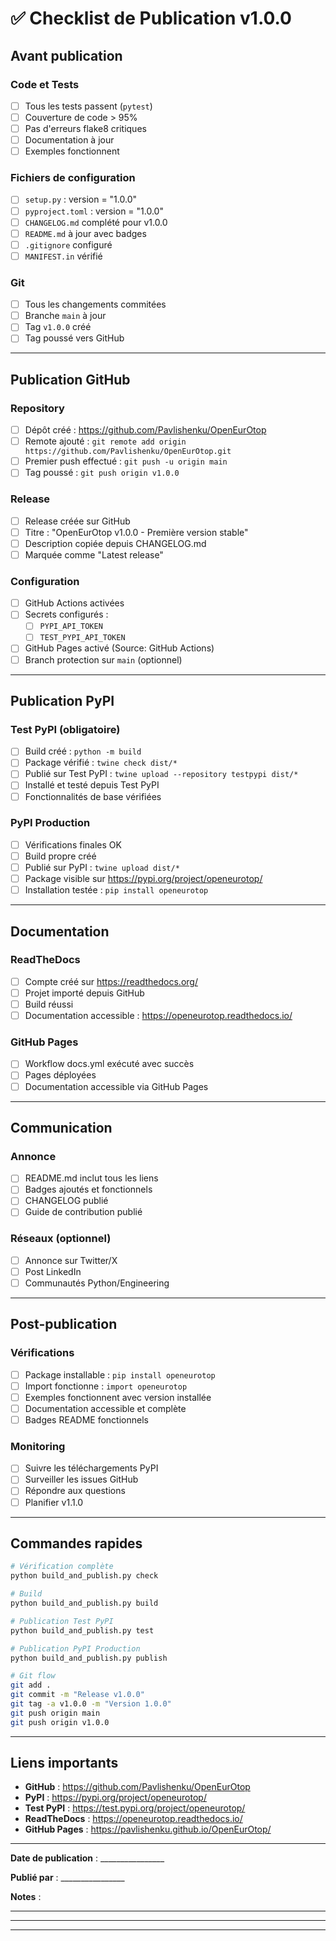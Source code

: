 # ✅ Checklist de Publication v1.0.0

## Avant publication

### Code et Tests
- [ ] Tous les tests passent (`pytest`)
- [ ] Couverture de code > 95%
- [ ] Pas d'erreurs flake8 critiques
- [ ] Documentation à jour
- [ ] Exemples fonctionnent

### Fichiers de configuration
- [ ] `setup.py` : version = "1.0.0"
- [ ] `pyproject.toml` : version = "1.0.0"
- [ ] `CHANGELOG.md` complété pour v1.0.0
- [ ] `README.md` à jour avec badges
- [ ] `.gitignore` configuré
- [ ] `MANIFEST.in` vérifié

### Git
- [ ] Tous les changements commitées
- [ ] Branche `main` à jour
- [ ] Tag `v1.0.0` créé
- [ ] Tag poussé vers GitHub

---

## Publication GitHub

### Repository
- [ ] Dépôt créé : https://github.com/Pavlishenku/OpenEurOtop
- [ ] Remote ajouté : `git remote add origin https://github.com/Pavlishenku/OpenEurOtop.git`
- [ ] Premier push effectué : `git push -u origin main`
- [ ] Tag poussé : `git push origin v1.0.0`

### Release
- [ ] Release créée sur GitHub
- [ ] Titre : "OpenEurOtop v1.0.0 - Première version stable"
- [ ] Description copiée depuis CHANGELOG.md
- [ ] Marquée comme "Latest release"

### Configuration
- [ ] GitHub Actions activées
- [ ] Secrets configurés :
  - [ ] `PYPI_API_TOKEN`
  - [ ] `TEST_PYPI_API_TOKEN`
- [ ] GitHub Pages activé (Source: GitHub Actions)
- [ ] Branch protection sur `main` (optionnel)

---

## Publication PyPI

### Test PyPI (obligatoire)
- [ ] Build créé : `python -m build`
- [ ] Package vérifié : `twine check dist/*`
- [ ] Publié sur Test PyPI : `twine upload --repository testpypi dist/*`
- [ ] Installé et testé depuis Test PyPI
- [ ] Fonctionnalités de base vérifiées

### PyPI Production
- [ ] Vérifications finales OK
- [ ] Build propre créé
- [ ] Publié sur PyPI : `twine upload dist/*`
- [ ] Package visible sur https://pypi.org/project/openeurotop/
- [ ] Installation testée : `pip install openeurotop`

---

## Documentation

### ReadTheDocs
- [ ] Compte créé sur https://readthedocs.org/
- [ ] Projet importé depuis GitHub
- [ ] Build réussi
- [ ] Documentation accessible : https://openeurotop.readthedocs.io/

### GitHub Pages
- [ ] Workflow docs.yml exécuté avec succès
- [ ] Pages déployées
- [ ] Documentation accessible via GitHub Pages

---

## Communication

### Annonce
- [ ] README.md inclut tous les liens
- [ ] Badges ajoutés et fonctionnels
- [ ] CHANGELOG publié
- [ ] Guide de contribution publié

### Réseaux (optionnel)
- [ ] Annonce sur Twitter/X
- [ ] Post LinkedIn
- [ ] Communautés Python/Engineering

---

## Post-publication

### Vérifications
- [ ] Package installable : `pip install openeurotop`
- [ ] Import fonctionne : `import openeurotop`
- [ ] Exemples fonctionnent avec version installée
- [ ] Documentation accessible et complète
- [ ] Badges README fonctionnels

### Monitoring
- [ ] Suivre les téléchargements PyPI
- [ ] Surveiller les issues GitHub
- [ ] Répondre aux questions
- [ ] Planifier v1.1.0

---

## Commandes rapides

```bash
# Vérification complète
python build_and_publish.py check

# Build
python build_and_publish.py build

# Publication Test PyPI
python build_and_publish.py test

# Publication PyPI Production
python build_and_publish.py publish

# Git flow
git add .
git commit -m "Release v1.0.0"
git tag -a v1.0.0 -m "Version 1.0.0"
git push origin main
git push origin v1.0.0
```

---

## Liens importants

- **GitHub** : https://github.com/Pavlishenku/OpenEurOtop
- **PyPI** : https://pypi.org/project/openeurotop/
- **Test PyPI** : https://test.pypi.org/project/openeurotop/
- **ReadTheDocs** : https://openeurotop.readthedocs.io/
- **GitHub Pages** : https://pavlishenku.github.io/OpenEurOtop/

---

**Date de publication** : ________________

**Publié par** : ________________

**Notes** : 
_____________________________________________
_____________________________________________
_____________________________________________

